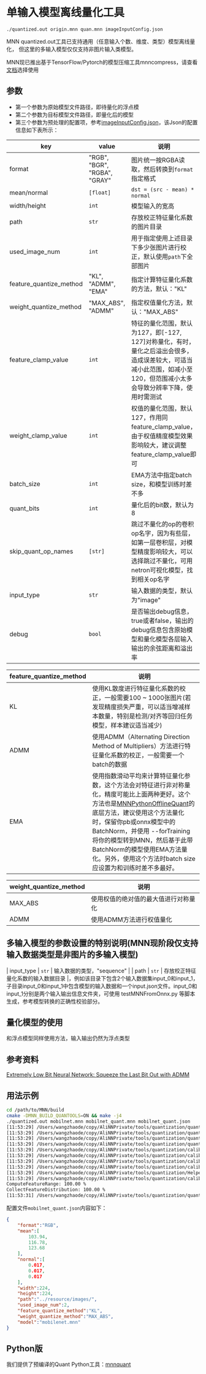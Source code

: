 # 单输入模型离线量化工具
`./quantized.out origin.mnn quan.mnn imageInputConfig.json`

MNN quantized.out工具已支持通用（任意输入个数、维度、类型）模型离线量化， 但这里的多输入模型仅仅支持非图片输入类模型。

MNN现已推出基于TensorFlow/Pytorch的模型压缩工具mnncompress，请查看[文档](https://mnn-docs.readthedocs.io/en/latest/tools/compress.html)选择使用

## 参数
  - 第一个参数为原始模型文件路径，即待量化的浮点模
  - 第二个参数为目标模型文件路径，即量化后的模型
  - 第三个参数为预处理的配置项，参考[imageInputConfig.json](https://github.com/alibaba/MNN/blob/master/tools/quantization/imageInputConfig.json)，该Json的配置信息如下表所示：

|  key   |  value  |  说明  |
|--------|---------|-------|
| format |  "RGB", "BGR", "RGBA", "GRAY" | 图片统一按RGBA读取，然后转换到`format`指定格式 |
| mean/normal | `[float]` | `dst = (src - mean) * normal` |
| width/height | `int` | 模型输入的宽高 |
| path | `str` | 存放校正特征量化系数的图片目录 |
| used_image_num | `int` | 用于指定使用上述目录下多少张图片进行校正，默认使用`path`下全部图片 |
| feature_quantize_method | "KL", "ADMM", "EMA" | 指定计算特征量化系数的方法，默认："KL" |
| weight_quantize_method | "MAX_ABS", "ADMM" | 指定权值量化方法，默认："MAX_ABS" |
| feature_clamp_value | `int` | 特征的量化范围，默认为127，即[-127, 127]对称量化，有时，量化之后溢出会很多，造成误差较大，可适当减小此范围，如减小至120，但范围减小太多会导致分辨率下降，使用时需测试 |
| weight_clamp_value | `int` | 权值的量化范围，默认127，作用同feature_clamp_value，由于权值精度模型效果影响较大，建议调整feature_clamp_value即可 |
| batch_size | `int` | EMA方法中指定batch size，和模型训练时差不多 |
| quant_bits | `int` | 量化后的bit数，默认为8 |
| skip_quant_op_names | `[str]` | 跳过不量化的op的卷积op名字，因为有些层，如第一层卷积层，对模型精度影响较大，可以选择跳过不量化，可用netron可视化模型，找到相关op名字 |
| input_type | `str` | 输入数据的类型，默认为"image" |
| debug | `bool` | 是否输出debug信息，true或者false，输出的debug信息包含原始模型和量化模型各层输入输出的余弦距离和溢出率 |

| feature_quantize_method | 说明 |
|--------------------|------|
| KL | 使用KL散度进行特征量化系数的校正，一般需要100 ~ 1000张图片(若发现精度损失严重，可以适当增减样本数量，特别是检测/对齐等回归任务模型，样本建议适当减少) |
| ADMM | 使用ADMM（Alternating Direction Method of Multipliers）方法进行特征量化系数的校正，一般需要一个batch的数据 |
| EMA | 使用指数滑动平均来计算特征量化参数，这个方法会对特征进行非对称量化，精度可能比上面两种更好。这个方法也是[MNNPythonOfflineQuant](https://github.com/alibaba/MNN/tree/master/tools/MNNPythonOfflineQuant)的底层方法，建议使用这个方法量化时，保留你pb或onnx模型中的BatchNorm，并使用 --forTraining 将你的模型转到MNN，然后基于此带BatchNorm的模型使用EMA方法量化。另外，使用这个方法时batch size应设置为和训练时差不多最好。 |

| weight_quantize_method | 说明 |
|--------------------|------|
| MAX_ABS | 使用权值的绝对值的最大值进行对称量化 |
| ADMM | 使用ADMM方法进行权值量化 |

## 多输入模型的参数设置的特别说明(MNN现阶段仅支持输入数据类型是非图片的多输入模型)
| input_type | `str` | 输入数据的类型，"sequence" |
| path | `str` | 存放校正特征量化系数的输入数据目录 |，例如该目录下包含2个输入数据集input_0和input_1，子目录input_0和input_1中包含模型的输入数据和一个input.json文件。input_0和input_1分别是两个输入输出信息文件夹，可使用 testMNNFromOnnx.py 等脚本生成，参考模型转换的正确性校验部分。

## 量化模型的使用
和浮点模型同样使用方法，输入输出仍然为浮点类型
## 参考资料
[Extremely Low Bit Neural Network: Squeeze the Last Bit Out with ADMM](https://www.aaai.org/ocs/index.php/AAAI/AAAI18/paper/viewFile/16767/16728)
## 用法示例
```bash
cd /path/to/MNN/build
cmake -DMNN_BUILD_QUANTOOLS=ON && make -j4
./quantized.out mobilnet.mnn mobilnet_quant.mnn mobilnet_quant.json                                         
[11:53:29] /Users/wangzhaode/copy/AliNNPrivate/tools/quantization/quantized.cpp:23: >>> modelFile: mobilnet.mnn
[11:53:29] /Users/wangzhaode/copy/AliNNPrivate/tools/quantization/quantized.cpp:24: >>> preTreatConfig: mobilnet_quant.json
[11:53:29] /Users/wangzhaode/copy/AliNNPrivate/tools/quantization/quantized.cpp:25: >>> dstFile: mobilnet_quant.mnn
[11:53:29] /Users/wangzhaode/copy/AliNNPrivate/tools/quantization/quantized.cpp:53: Calibrate the feature and quantize model...
[11:53:29] /Users/wangzhaode/copy/AliNNPrivate/tools/quantization/calibration.cpp:156: Use feature quantization method: KL
[11:53:29] /Users/wangzhaode/copy/AliNNPrivate/tools/quantization/calibration.cpp:157: Use weight quantization method: MAX_ABS
[11:53:29] /Users/wangzhaode/copy/AliNNPrivate/tools/quantization/calibration.cpp:177: feature_clamp_value: 127
[11:53:29] /Users/wangzhaode/copy/AliNNPrivate/tools/quantization/calibration.cpp:178: weight_clamp_value: 127
[11:53:29] /Users/wangzhaode/copy/AliNNPrivate/tools/quantization/Helper.cpp:111: used image num: 2
[11:53:29] /Users/wangzhaode/copy/AliNNPrivate/tools/quantization/calibration.cpp:668: fake quant weights done.
ComputeFeatureRange: 100.00 %
CollectFeatureDistribution: 100.00 %
[11:53:31] /Users/wangzhaode/copy/AliNNPrivate/tools/quantization/quantized.cpp:58: Quantize model done!
```
配置文件`mobilnet_quant.json`内容如下：
```json
{
    "format":"RGB",
    "mean":[
        103.94,
        116.78,
        123.68
    ],
    "normal":[
        0.017,
        0.017,
        0.017
    ],
    "width":224,
    "height":224,
    "path":"../resource/images/",
    "used_image_num":2,
    "feature_quantize_method":"KL",
    "weight_quantize_method":"MAX_ABS",
    "model":"mobilenet.mnn"
}
```
## Python版
我们提供了预编译的Quant Python工具：[mnnquant](python.html#mnnquant)
